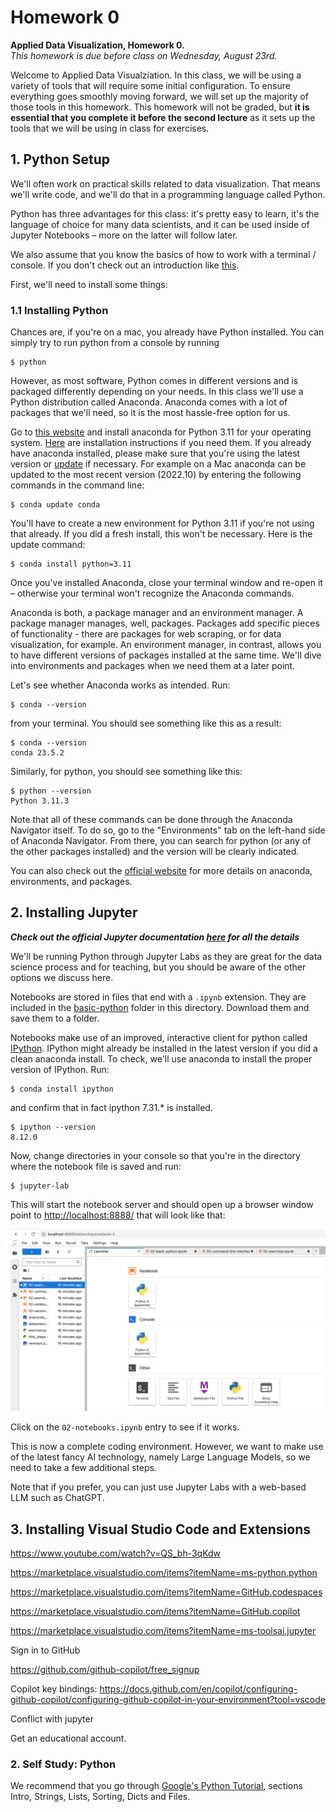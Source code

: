 # Homework 0
**Applied Data Visualization, Homework 0.**  
*This homework is due before class on Wednesday, August 23rd.*  


Welcome to Applied Data Visualziation. In this class, we will be using a variety of tools that will require some initial configuration. To ensure everything goes smoothly moving forward, we will set up the majority of those tools in this homework. This homework will not be graded, but **it is essential that you complete it before the second lecture** as it sets up the tools that we will be using in class for exercises.

## 1. Python Setup

We'll often work on practical skills related to data visualization. That means we'll write code, and we'll do that in a programming language called Python.

Python has three advantages for this class: it's pretty easy to learn, it's the language of choice for many data scientists, and it can be used inside of Jupyter Notebooks – more on the latter will follow later.

We also assume that you know the basics of how to work with a terminal / console. If you don't check out an introduction like [this](http://tutorial.djangogirls.org/en/intro_to_command_line/).  

First, we'll need to install some things:

### 1.1 Installing Python

Chances are, if you're on a mac, you already have Python installed. You can simply try to run python from a console by running

```
$ python
```

However, as most software, Python comes in different versions and is packaged differently depending on your needs. In this class we'll use a Python distribution called Anaconda. Anaconda comes with a lot of packages that we'll need, so it is the most hassle-free option for us.

Go to [this website](https://www.anaconda.com/download/) and install anaconda for Python 3.11 for your operating system. [Here](https://docs.continuum.io/anaconda/install) are installation instructions if you need them. If you already have anaconda installed, please make sure that you're using the latest version or [update](http://docs.continuum.io/anaconda/install/update-version/) if necessary. For example on a Mac anaconda can be updated to the most recent version (2022.10) by entering the following commands in the command line:

```
$ conda update conda
```

You'll have to create a new environment for Python 3.11 if you're not using that already. If you did a fresh install, this won't be necessary. Here is the update command:

```
$ conda install python=3.11
```

Once you've installed Anaconda, close your terminal window and re-open it – otherwise your terminal won't recognize the Anaconda commands.

Anaconda is both, a package manager and an environment manager. A package manager manages, well, packages. Packages add specific pieces of functionality - there are packages for web scraping, or for data visualization, for example. An environment manager, in contrast, allows you to have different versions of packages installed at the same time. We'll dive into environments and packages when we need them at a later point.

Let's see whether Anaconda works as intended. Run:

```
$ conda --version
```

from your terminal. You should see something like this as a result:

```
$ conda --version
conda 23.5.2
```

Similarly, for python, you should see something like this:

```
$ python --version
Python 3.11.3
```

Note that all of these commands can be done through the Anaconda Navigator itself. To do so, go to the "Environments" tab on the left-hand side of Anaconda Navigator. From there, you can search for python (or any of the other packages installed) and the version will be clearly indicated.

You can also check out the [official website](http://conda.pydata.org/docs/test-drive.html) for more details on anaconda, environments, and packages.

## 2. Installing Jupyter

***Check out the official Jupyter documentation [here](http://jupyter.readthedocs.io/en/latest/index.html) for all the details***

We'll be running Python through Jupyter Labs as they are great for the data science process and for teaching, but you should be aware of the other options we discuss here.

Notebooks are stored in files that end with a `.ipynb` extension. They are included in the [basic-python](./basic-python/) folder in this directory. Download them and save them to a folder.

Notebooks make use of an improved, interactive client for python called [IPython](https://ipython.org/). IPython might already be installed in the latest version if you did a clean anaconda install. To check, we'll use anaconda to install the proper version of IPython. Run:

```
$ conda install ipython
```

and confirm that in fact ipython 7.31.* is installed.
```
$ ipython --version
8.12.0
```

Now, change directories in your console so that you're in the directory where the notebook file is saved and run:

```
$ jupyter-lab
```

This will start the notebook server and should open up a browser window point to [http://localhost:8888/](http://localhost:8888/) that will look like that:

![Jupyter Notebook Screenshot](jupyter.png)

Click on the `02-notebooks.ipynb` entry to see if it works. 

This is now a complete coding environment. However, we want to make use of the latest fancy AI technology, namely Large Language Models, so we need to take a few additional steps. 

Note that if you prefer, you can just use Jupyter Labs with a web-based LLM such as ChatGPT.

## 3. Installing Visual Studio Code and Extensions

https://www.youtube.com/watch?v=QS_bh-3qKdw

https://marketplace.visualstudio.com/items?itemName=ms-python.python

https://marketplace.visualstudio.com/items?itemName=GitHub.codespaces

https://marketplace.visualstudio.com/items?itemName=GitHub.copilot

https://marketplace.visualstudio.com/items?itemName=ms-toolsai.jupyter 


Sign in to GitHub

https://github.com/github-copilot/free_signup 

Copilot key bindings: 
https://docs.github.com/en/copilot/configuring-github-copilot/configuring-github-copilot-in-your-environment?tool=vscode

Conflict with jupyter 



Get an educational account. 


### 2. Self Study: Python

We recommend that you go through [Google's Python Tutorial](https://developers.google.com/edu/python), sections Intro, Strings, Lists, Sorting, Dicts and Files. 
